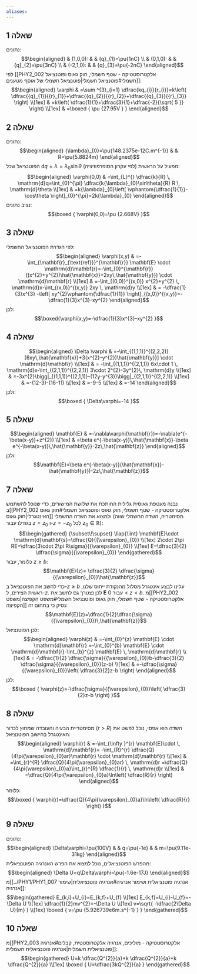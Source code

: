 ```yaml
---
aliases:
---
```

## שאלה 1
נתונים:
$$\begin{aligned}
 & (1,0,0): &  &  {q}_{1}=\pu{1nC} \\
 & (0,1,0): &  & {q}_{2}=\pu{3nC} \\
 & (-2,1,0): &  & {q}_{3}=\pu{-2nC}
\end{aligned}$$
לפי [[PHY2_002 אלקטרוסטטיקה - שטף חשמלי, חוק גאוס ופוטנציאל חשמלי#פוטנציאל חשמלי|פוטנציאל חשמלי של אוסף מטענים]]:
$$\begin{aligned}
\varphi & =\sum ^{3}_{i=1} \dfrac{kq_{i}}{r_{i}}=k\left( \dfrac{{q}_{1}}{{r}_{1}}+\dfrac{{q}_{2}}{{r}_{2}}+\dfrac{{q}_{3}}{{r}_{3}} \right) \\[1ex]
 & =k\left( \dfrac{1}{1}+\dfrac{3}{1}+\dfrac{-2}{\sqrt{ 5 }} \right) \\[1ex]
 & =\boxed {
\pu {27.95V }
 }
\end{aligned}$$

## שאלה 2
נתונים:
$$\begin{aligned}
{\lambda}_{0}=\pu{148.2375e-12C.m^{-1}} &  & R=\pu{5.8824m}
\end{aligned}$$
הפוטנציאל שכל $\mathrm{d}q=\lambda={\lambda}_{0}\sin\theta$ מפעיל על הראשית (לפי עקרון הסופרפוזיציה):
$$\begin{aligned}
\varphi(0,0) & =\int_{L}^{} \dfrac{k}{R} \, \mathrm{d}q=\int_{0}^{\pi} \dfrac{k{\lambda}_{0}\sin\theta}{R} R \, \mathrm{d}\theta  \\[1ex]
 & =k{\lambda}_{0}\left[ \vphantom{\dfrac{1}{1}}-\cos\theta \right]_{0}^{\pi}=2k{\lambda}_{0} 
\end{aligned}$$
נציב נתונים:
$$\boxed {
\varphi(0,0)=\pu {2.668V}
 }$$

## שאלה 3
לפי הגדרת הפוטנציאל החשמלי:
$$\begin{aligned}
\varphi(x,y) & =-\int_{\mathbf{r}_{\text{ref}}}^{\mathbf{r}} \mathbf{E} \cdot \mathrm{d}\mathbf{r}=-\int_{0}^{\mathbf{r}}((x^{2}+y^{2})\hat{\mathbf{x}}+2xy\,\hat{\mathbf{y}}) \cdot \mathrm{d}\mathbf{r} \\[1ex]
 & =-\int_{(0,0)}^{(x,0)} x^{2}+y^{2} \, \mathrm{d}x-\int_{(x,0)}^{(x,y)} 2xy \, \mathrm{d}y   \\[1ex]
 & = -\dfrac{1}{3}x^{3} -\left[ xy^{2}\vphantom{\dfrac{1}{1}} \right]_{(x,0)}^{(x,y)}=-\dfrac{1}{3}x^{3}-xy^{2}
\end{aligned}$$
לכן:
$$\boxed{\varphi(x,y)=-\dfrac{1}{3}x^{3}-xy^{2} }$$
## שאלה 4
$$\begin{aligned}
\Delta \varphi & =-\int_{(1,1,1)}^{(2,2,2)} [6xy\,\hat{\mathbf{x}}+3(x^{2}-y^{2})\hat{\mathbf{y}}]  \cdot \mathrm{d}\mathbf{r} \\[1ex]
 & = -\int_{(1,1,1)}^{(2,1,1)} 6x\cdot 1 \, \mathrm{d}x-\int_{(2,1,1)}^{(2,2,1)}  3\cdot 2^{2}-3y^{2}\, \mathrm{d}y   \\[1ex]
 & =-3x^{2}\bigg|_{(1,1,1)}^{(2,1,1)}-(12y-y^{3})\bigg|_{(2,1,1)}^{(2,2,1)}   \\[1ex]
 & =-(12-3)-(16-11) \\[1ex]
 & =-9-5 \\[1ex]
 & =-14
\end{aligned}$$
ולכן:
$$\boxed {
\Delta\varphi=-14
 }$$
## שאלה 5
$$\begin{aligned}
\mathbf{E} & =-\nabla\varphi(\mathbf{r})=-\nabla(e^{-\beta(x-y)}+z^{2}) \\[1ex]
 & =\beta e^{-\beta(x-y)}\,\hat{\mathbf{x}}-\beta e^{-\beta(x-y)}\,\hat{\mathbf{y}}-2z\,\hat{\mathbf{z}}
\end{aligned}$$
ולכן:
$$\mathbf{E}=\beta e^{-\beta(x-y)}(\hat{\mathbf{x}}-\hat{\mathbf{y}})-2z\,\hat{\mathbf{z}}$$

## שאלה 7
נבנה מעטפת גאוסית גלילית החותכת את שלושת המישורים, כדי שנוכל להשתמש ב[[PHY2_002 אלקטרוסטטיקה - שטף חשמלי, חוק גאוס ופוטנציאל חשמלי#חוק גאוס האינטגרלי|חוק גאוס]] ולמצוא את השדה החשמלי (מסימטריה, השדה החשמלי שווה בגודלו עבור $z={z}_{0}$ ו-$z=-{z}_{0}$ לכל ${z}_{0}\in \mathbb{R}$):
$$\begin{gathered}
{\subset\!\supset} \llap{\iint} \mathbf{E}\cdot \mathrm{d}\mathbf{s}=\dfrac{Q}{{\varepsilon}_{0}} \\[1ex]
2\cdot 2\pi RE=\dfrac{3\cdot 2\pi R\sigma}{{\varepsilon}_{0}} \\[1ex]
E=\dfrac{3}{2} \dfrac{\sigma}{{\varepsilon}_{0}}
\end{gathered}$$
כלומר, עבור $z\geq b$:
$$\mathbf{E}(z)= \dfrac{3}{2} \dfrac{\sigma}{{\varepsilon}_{0}}\hat{\mathbf{z}}$$
כדי לחשב את הפוטנציאל ב-$z\geq b$ עלינו לבצע אינטגרל מסלול מהנקודת ייחוס שלנו, ראשית הצירים, ל-$z$. לכן נצטרך גם לחשב את $\mathbf{E}$ עבור $0<z<b$. מ[[PHY2_002 אלקטרוסטטיקה - שטף חשמלי, חוק גאוס ופוטנציאל חשמלי#משפט הקפיצה|משפט הקפיצה]] נסיק כי בתחום זה:
$$\mathbf{E}(z)=\dfrac{1}{2}\dfrac{\sigma}{{\varepsilon}_{0}}\,\hat{\mathbf{z}}$$
לכן הפוטנציאל:
$$\begin{aligned}
\varphi(z) & =-\int_{0}^{z} \mathbf{E} \cdot \mathrm{d}\mathbf{r} =-\int_{0}^{b} \mathbf{E}  \cdot \mathrm{d}\mathbf{r}-\int_{b}^{z} \mathbf{E} \, \mathrm{d}\mathbf{r}   \\[1ex]
 & = -\dfrac{1}{2} \dfrac{\sigma}{{\varepsilon}_{0}}b-\dfrac{3}{2} \dfrac{\sigma}{{\varepsilon}_{0}}(z-b) \\[1ex]
 & =-\dfrac{\sigma}{{\varepsilon}_{0}}\left( \dfrac{3}{2}z-b \right)
\end{aligned}$$
לכן:
$$\boxed {
\varphi(z)=-\dfrac{\sigma}{{\varepsilon}_{0}}\left( \dfrac{3}{2}z-b \right)
 }$$
## שאלה 8
מסימטריית הבעיה והעובדה שמחוץ לכדור ($r>R$) השדה הוא אפסי, נוכל לפשט את האינטגרל בחישוב הפוטנציאל:
$$\begin{aligned}
\varphi(r) & =-\int_{\infty }^{r} \mathbf{E}\cdot \, \mathrm{d}\mathbf{r}= -\int_{R}^{r} \dfrac{Q}{4\pi{\varepsilon}_{0}ar}\mathbf{r} \cdot \mathrm{d}\mathbf{r}  \\[1ex]
 & =\int_{r}^{R} \dfrac{Q}{4\pi{\varepsilon}_{0}ar} \, \mathrm{d}r =\dfrac{Q}{4\pi{\varepsilon}_{0}a}\int_{r}^{R} \dfrac{1}{r} \, \mathrm{d}r \\[1ex]
 & =\dfrac{Q}{4\pi{\varepsilon}_{0}a}\ln\left( \dfrac{R}{r} \right)
\end{aligned}$$
כלומר:
$$\boxed {
\varphi(r)=\dfrac{Q}{4\pi{\varepsilon}_{0}a}\ln\left( \dfrac{R}{r} \right)
 }$$

## שאלה 9
נתונים:
$$\begin{aligned}
\Delta\varphi=\pu{100V} &  & q=\pu{-1e} &  & m=\pu{9.11e-31kg}
\end{aligned}$$
מהפרש הפוטנציאלים, נוכל למצוא את הפרש האנרגיה הפוטנציאלית:
$$\begin{aligned}
\Delta U=q\Delta\varphi=\pu{-1.6e-17J}
\end{aligned}$$
מ[[../PHY1/PHY1_007 אנרגיה פוטנציאלית ושימור אנרגיה#אנרגיה פוטנציאלית|שימור אנרגיה]]:
$$\begin{gathered}
E_{k,i}+U_{i}=E_{k,f}+U_{f} \\[1ex]
E_{k,f}=U_{i}-U_{f}=-\Delta U \\[1ex]
\dfrac{1}{2}mv^{2}=-\Delta U \\[1ex]
v=\sqrt{ -\dfrac{2\Delta U}{m} } \\[1ex]
\boxed {
v=\pu {5.926739e6m.s^{-1} }
 }
\end{gathered}$$

## שאלה 10
מ[[PHY2_003 אלקטרוסטטיקה - מוליכים, אנרגיה אלקטרוסטטית, קבלים#אנרגיה פוטנציאלית חשמלית|אנרגיה פוטנציאלית חשמלית]]:
$$\begin{gathered}
U=k \dfrac{Q^{2}}{a}+k \dfrac{Q^{2}}{a}+k \dfrac{Q^{2}}{a} \\[1ex]
\boxed {
U=\dfrac{3kQ^{2}}{a}
 }
\end{gathered}$$